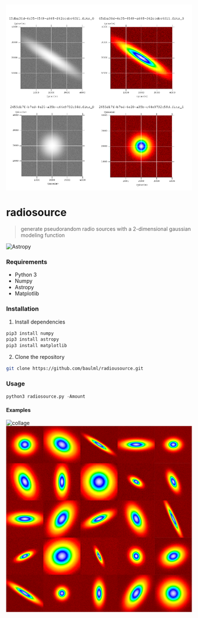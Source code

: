 ![mosaik](media/mosaik.png) 

# radiosource

> generate pseudorandom radio sources with a 2-dimensional gaussian modeling function

![Astropy](http://img.shields.io/badge/powered%20by-AstroPy-orange.svg?style=flat)

### Requirements
  * Python 3
  * Numpy
  * Astropy
  * Matplotlib
### Installation

1. Install dependencies
```python
pip3 install numpy
pip3 install astropy
pip3 install matplotlib
```
2. Clone the repository
```sh
git clone https://github.com/baulml/radiousource.git
```
### Usage
```python
python3 radiosource.py -Amount
```

#### Examples
![collage](media/collage4x3.png) 
![collage](media/mosaik5x5.png) 
